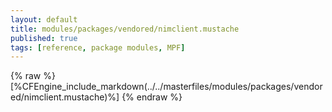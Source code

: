 ```yaml
---
layout: default
title: modules/packages/vendored/nimclient.mustache
published: true
tags: [reference, package modules, MPF]
---
```

{% raw %}
[%CFEngine_include_markdown(../../masterfiles/modules/packages/vendored/nimclient.mustache)%]
{% endraw %}
